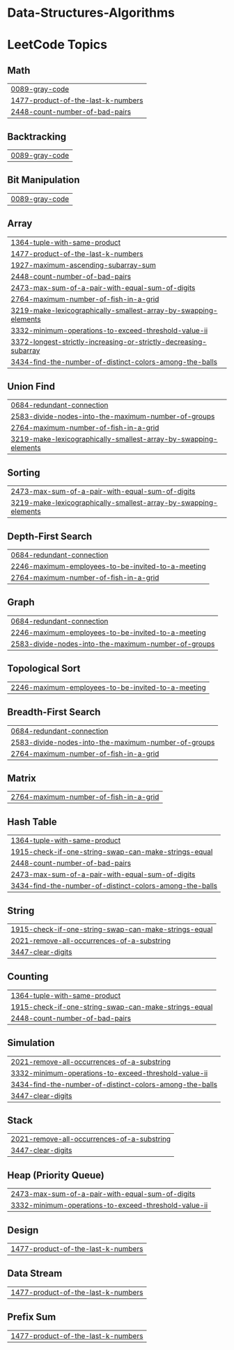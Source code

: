 # Data-Structures-Algorithms
<!---LeetCode Topics Start-->
# LeetCode Topics
## Math
|  |
| ------- |
| [0089-gray-code](https://github.com/Yassin-010/Data-Structures-Algorithms/tree/master/0089-gray-code) |
| [1477-product-of-the-last-k-numbers](https://github.com/Yassin-010/Data-Structures-Algorithms/tree/master/1477-product-of-the-last-k-numbers) |
| [2448-count-number-of-bad-pairs](https://github.com/Yassin-010/Data-Structures-Algorithms/tree/master/2448-count-number-of-bad-pairs) |
## Backtracking
|  |
| ------- |
| [0089-gray-code](https://github.com/Yassin-010/Data-Structures-Algorithms/tree/master/0089-gray-code) |
## Bit Manipulation
|  |
| ------- |
| [0089-gray-code](https://github.com/Yassin-010/Data-Structures-Algorithms/tree/master/0089-gray-code) |
## Array
|  |
| ------- |
| [1364-tuple-with-same-product](https://github.com/Yassin-010/Data-Structures-Algorithms/tree/master/1364-tuple-with-same-product) |
| [1477-product-of-the-last-k-numbers](https://github.com/Yassin-010/Data-Structures-Algorithms/tree/master/1477-product-of-the-last-k-numbers) |
| [1927-maximum-ascending-subarray-sum](https://github.com/Yassin-010/Data-Structures-Algorithms/tree/master/1927-maximum-ascending-subarray-sum) |
| [2448-count-number-of-bad-pairs](https://github.com/Yassin-010/Data-Structures-Algorithms/tree/master/2448-count-number-of-bad-pairs) |
| [2473-max-sum-of-a-pair-with-equal-sum-of-digits](https://github.com/Yassin-010/Data-Structures-Algorithms/tree/master/2473-max-sum-of-a-pair-with-equal-sum-of-digits) |
| [2764-maximum-number-of-fish-in-a-grid](https://github.com/Yassin-010/Data-Structures-Algorithms/tree/master/2764-maximum-number-of-fish-in-a-grid) |
| [3219-make-lexicographically-smallest-array-by-swapping-elements](https://github.com/Yassin-010/Data-Structures-Algorithms/tree/master/3219-make-lexicographically-smallest-array-by-swapping-elements) |
| [3332-minimum-operations-to-exceed-threshold-value-ii](https://github.com/Yassin-010/Data-Structures-Algorithms/tree/master/3332-minimum-operations-to-exceed-threshold-value-ii) |
| [3372-longest-strictly-increasing-or-strictly-decreasing-subarray](https://github.com/Yassin-010/Data-Structures-Algorithms/tree/master/3372-longest-strictly-increasing-or-strictly-decreasing-subarray) |
| [3434-find-the-number-of-distinct-colors-among-the-balls](https://github.com/Yassin-010/Data-Structures-Algorithms/tree/master/3434-find-the-number-of-distinct-colors-among-the-balls) |
## Union Find
|  |
| ------- |
| [0684-redundant-connection](https://github.com/Yassin-010/Data-Structures-Algorithms/tree/master/0684-redundant-connection) |
| [2583-divide-nodes-into-the-maximum-number-of-groups](https://github.com/Yassin-010/Data-Structures-Algorithms/tree/master/2583-divide-nodes-into-the-maximum-number-of-groups) |
| [2764-maximum-number-of-fish-in-a-grid](https://github.com/Yassin-010/Data-Structures-Algorithms/tree/master/2764-maximum-number-of-fish-in-a-grid) |
| [3219-make-lexicographically-smallest-array-by-swapping-elements](https://github.com/Yassin-010/Data-Structures-Algorithms/tree/master/3219-make-lexicographically-smallest-array-by-swapping-elements) |
## Sorting
|  |
| ------- |
| [2473-max-sum-of-a-pair-with-equal-sum-of-digits](https://github.com/Yassin-010/Data-Structures-Algorithms/tree/master/2473-max-sum-of-a-pair-with-equal-sum-of-digits) |
| [3219-make-lexicographically-smallest-array-by-swapping-elements](https://github.com/Yassin-010/Data-Structures-Algorithms/tree/master/3219-make-lexicographically-smallest-array-by-swapping-elements) |
## Depth-First Search
|  |
| ------- |
| [0684-redundant-connection](https://github.com/Yassin-010/Data-Structures-Algorithms/tree/master/0684-redundant-connection) |
| [2246-maximum-employees-to-be-invited-to-a-meeting](https://github.com/Yassin-010/Data-Structures-Algorithms/tree/master/2246-maximum-employees-to-be-invited-to-a-meeting) |
| [2764-maximum-number-of-fish-in-a-grid](https://github.com/Yassin-010/Data-Structures-Algorithms/tree/master/2764-maximum-number-of-fish-in-a-grid) |
## Graph
|  |
| ------- |
| [0684-redundant-connection](https://github.com/Yassin-010/Data-Structures-Algorithms/tree/master/0684-redundant-connection) |
| [2246-maximum-employees-to-be-invited-to-a-meeting](https://github.com/Yassin-010/Data-Structures-Algorithms/tree/master/2246-maximum-employees-to-be-invited-to-a-meeting) |
| [2583-divide-nodes-into-the-maximum-number-of-groups](https://github.com/Yassin-010/Data-Structures-Algorithms/tree/master/2583-divide-nodes-into-the-maximum-number-of-groups) |
## Topological Sort
|  |
| ------- |
| [2246-maximum-employees-to-be-invited-to-a-meeting](https://github.com/Yassin-010/Data-Structures-Algorithms/tree/master/2246-maximum-employees-to-be-invited-to-a-meeting) |
## Breadth-First Search
|  |
| ------- |
| [0684-redundant-connection](https://github.com/Yassin-010/Data-Structures-Algorithms/tree/master/0684-redundant-connection) |
| [2583-divide-nodes-into-the-maximum-number-of-groups](https://github.com/Yassin-010/Data-Structures-Algorithms/tree/master/2583-divide-nodes-into-the-maximum-number-of-groups) |
| [2764-maximum-number-of-fish-in-a-grid](https://github.com/Yassin-010/Data-Structures-Algorithms/tree/master/2764-maximum-number-of-fish-in-a-grid) |
## Matrix
|  |
| ------- |
| [2764-maximum-number-of-fish-in-a-grid](https://github.com/Yassin-010/Data-Structures-Algorithms/tree/master/2764-maximum-number-of-fish-in-a-grid) |
## Hash Table
|  |
| ------- |
| [1364-tuple-with-same-product](https://github.com/Yassin-010/Data-Structures-Algorithms/tree/master/1364-tuple-with-same-product) |
| [1915-check-if-one-string-swap-can-make-strings-equal](https://github.com/Yassin-010/Data-Structures-Algorithms/tree/master/1915-check-if-one-string-swap-can-make-strings-equal) |
| [2448-count-number-of-bad-pairs](https://github.com/Yassin-010/Data-Structures-Algorithms/tree/master/2448-count-number-of-bad-pairs) |
| [2473-max-sum-of-a-pair-with-equal-sum-of-digits](https://github.com/Yassin-010/Data-Structures-Algorithms/tree/master/2473-max-sum-of-a-pair-with-equal-sum-of-digits) |
| [3434-find-the-number-of-distinct-colors-among-the-balls](https://github.com/Yassin-010/Data-Structures-Algorithms/tree/master/3434-find-the-number-of-distinct-colors-among-the-balls) |
## String
|  |
| ------- |
| [1915-check-if-one-string-swap-can-make-strings-equal](https://github.com/Yassin-010/Data-Structures-Algorithms/tree/master/1915-check-if-one-string-swap-can-make-strings-equal) |
| [2021-remove-all-occurrences-of-a-substring](https://github.com/Yassin-010/Data-Structures-Algorithms/tree/master/2021-remove-all-occurrences-of-a-substring) |
| [3447-clear-digits](https://github.com/Yassin-010/Data-Structures-Algorithms/tree/master/3447-clear-digits) |
## Counting
|  |
| ------- |
| [1364-tuple-with-same-product](https://github.com/Yassin-010/Data-Structures-Algorithms/tree/master/1364-tuple-with-same-product) |
| [1915-check-if-one-string-swap-can-make-strings-equal](https://github.com/Yassin-010/Data-Structures-Algorithms/tree/master/1915-check-if-one-string-swap-can-make-strings-equal) |
| [2448-count-number-of-bad-pairs](https://github.com/Yassin-010/Data-Structures-Algorithms/tree/master/2448-count-number-of-bad-pairs) |
## Simulation
|  |
| ------- |
| [2021-remove-all-occurrences-of-a-substring](https://github.com/Yassin-010/Data-Structures-Algorithms/tree/master/2021-remove-all-occurrences-of-a-substring) |
| [3332-minimum-operations-to-exceed-threshold-value-ii](https://github.com/Yassin-010/Data-Structures-Algorithms/tree/master/3332-minimum-operations-to-exceed-threshold-value-ii) |
| [3434-find-the-number-of-distinct-colors-among-the-balls](https://github.com/Yassin-010/Data-Structures-Algorithms/tree/master/3434-find-the-number-of-distinct-colors-among-the-balls) |
| [3447-clear-digits](https://github.com/Yassin-010/Data-Structures-Algorithms/tree/master/3447-clear-digits) |
## Stack
|  |
| ------- |
| [2021-remove-all-occurrences-of-a-substring](https://github.com/Yassin-010/Data-Structures-Algorithms/tree/master/2021-remove-all-occurrences-of-a-substring) |
| [3447-clear-digits](https://github.com/Yassin-010/Data-Structures-Algorithms/tree/master/3447-clear-digits) |
## Heap (Priority Queue)
|  |
| ------- |
| [2473-max-sum-of-a-pair-with-equal-sum-of-digits](https://github.com/Yassin-010/Data-Structures-Algorithms/tree/master/2473-max-sum-of-a-pair-with-equal-sum-of-digits) |
| [3332-minimum-operations-to-exceed-threshold-value-ii](https://github.com/Yassin-010/Data-Structures-Algorithms/tree/master/3332-minimum-operations-to-exceed-threshold-value-ii) |
## Design
|  |
| ------- |
| [1477-product-of-the-last-k-numbers](https://github.com/Yassin-010/Data-Structures-Algorithms/tree/master/1477-product-of-the-last-k-numbers) |
## Data Stream
|  |
| ------- |
| [1477-product-of-the-last-k-numbers](https://github.com/Yassin-010/Data-Structures-Algorithms/tree/master/1477-product-of-the-last-k-numbers) |
## Prefix Sum
|  |
| ------- |
| [1477-product-of-the-last-k-numbers](https://github.com/Yassin-010/Data-Structures-Algorithms/tree/master/1477-product-of-the-last-k-numbers) |
<!---LeetCode Topics End-->